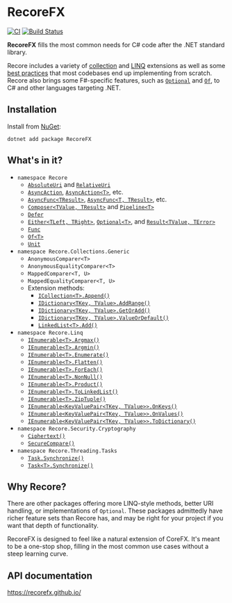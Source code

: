 # RecoreFX

[![CI](https://github.com/brcrista/RecoreFX/workflows/CI/badge.svg)](https://github.com/recorefx/RecoreFX/actions?query=workflow%3ACI)
[![Build Status](https://dev.azure.com/briancristante/RecoreFX/_apis/build/status/RecoreFX?branchName=master)](https://dev.azure.com/briancristante/RecoreFX/_build/latest?definitionId=11&branchName=master)

**RecoreFX** fills the most common needs for C# code after the .NET standard library.

Recore includes a variety of [collection](src/Recore.Collections.Generic) and [LINQ](src/Recore.Linq) extensions as well as some [best practices](src/Recore.Security.Cryptography/SecureCompare.cs) that most codebases end up implementing from scratch.
Recore also brings some F#-specific features, such as [`Optional`](src/Recore/Optional.cs) and [`Of`](src/Recore/Of.cs), to C# and other languages targeting .NET.

## Installation

Install from [NuGet](https://www.nuget.org/packages/RecoreFX/):

```
dotnet add package RecoreFX
```

## What's in it?

* `namespace Recore`
    - [`AbsoluteUri`]() and [`RelativeUri`]()
    - [`AsyncAction`](), [`AsyncAction<T>`](), etc.
    - [`AsyncFunc<TResult>`](), [`AsyncFunc<T, TResult>`](), etc.
    - [`Composer<TValue, TResult>`]() and [`Pipeline<T>`]()
    - [`Defer`]()
    - [`Either<TLeft, TRight>`](), [`Optional<T>`](), and [`Result<TValue, TError>`]()
    - [`Func`]()
    - [`Of<T>`]()
    - [`Unit`]()
* `namespace Recore.Collections.Generic`
    - `AnonymousComparer<T>`
    - `AnonymousEqualityComparer<T>`
    - `MappedComparer<T, U>`
    - `MappedEqualityComparer<T, U>`
    - Extension methods:
        - [`ICollection<T>.Append()`]()
        - [`IDictionary<TKey, TValue>.AddRange()`]()
        - [`IDictionary<TKey, TValue>.GetOrAdd()`]()
        - [`IDictionary<TKey, TValue>.ValueOrDefault()`]()
        - [`LinkedList<T>.Add()`]()
* `namespace Recore.Linq`
    - [`IEnumerable<T>.Argmax()`]()
    - [`IEnumerable<T>.Argmin()`]()
    - [`IEnumerable<T>.Enumerate()`]()
    - [`IEnumerable<T>.Flatten()`]()
    - [`IEnumerable<T>.ForEach()`]()
    - [`IEnumerable<T>.NonNull()`]()
    - [`IEnumerable<T>.Product()`]()
    - [`IEnumerable<T>.ToLinkedList()`]()
    - [`IEnumerable<T>.ZipTuple()`]()
    - [`IEnumerable<KeyValuePair<TKey, TValue>>.OnKeys()`]()
    - [`IEnumerable<KeyValuePair<TKey, TValue>>.OnValues()`]()
    - [`IEnumerable<KeyValuePair<TKey, TValue>>.ToDictionary()`]()
* `namespace Recore.Security.Cryptography`
    - [`Ciphertext()`]()
    - [`SecureCompare()`]()
* `namespace Recore.Threading.Tasks`
    - [`Task.Synchronize()`]()
    - [`Task<T>.Synchronize()`]()


## Why Recore?

There are other packages offering more LINQ-style methods, better URI handling, or implementations of `Optional`.
These packages admittedly have richer feature sets than Recore has, and may be right for your project if you want that depth of functionality.

RecoreFX is designed to feel like a natural extension of CoreFX.
It's meant to be a one-stop shop, filling in the most common use cases without a steep learning curve.

## API documentation

<https://recorefx.github.io/>
